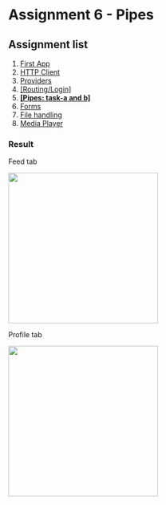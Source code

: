 # Assignment 6 - Pipes

## Assignment list
1. [First App](https://github.com/joonasmkauppinen/first-ionic-app/tree/master)
2. [HTTP Client](https://github.com/joonasmkauppinen/first-ionic-app/tree/http-a)
3. [Providers](https://github.com/joonasmkauppinen/first-ionic-app/tree/ionic-providers)
4. [[Routing/Login]](https://github.com/joonasmkauppinen/first-ionic-app/tree/ionic-routing-login-before-there-was-teacher-instructions)
5. **[[Pipes: task-a and b]](https://github.com/joonasmkauppinen/first-ionic-app/tree/ionic-pipes-task-a)**
6. [Forms]()
7. [File handling]()
8. [Media Player]()

### Result

Feed tab

<img src="https://user-images.githubusercontent.com/28673805/51846630-a2e09c00-2322-11e9-8352-247c2d09e1b2.png" width="300">

Profile tab

<img src="https://user-images.githubusercontent.com/28673805/51846697-c3105b00-2322-11e9-8eae-3076565da32b.png" width="300">
